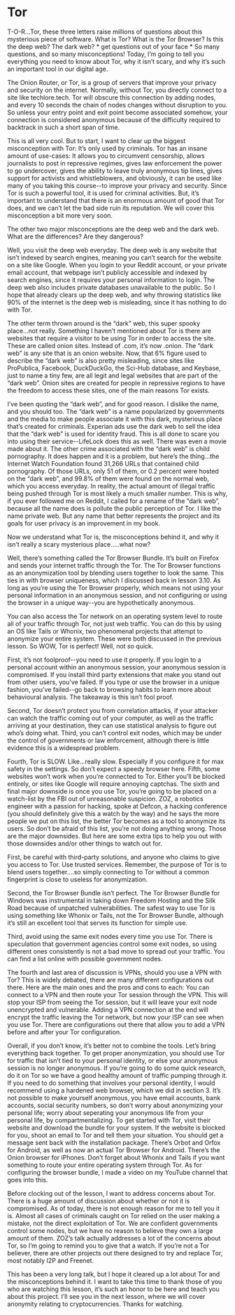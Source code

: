 # Tor

T-O-R...Tor, these three letters raise millions of questions about this mysterious
piece of software. What is Tor? What is the Tor Browser? Is this the deep web? The
dark web? \* get questions out of your face \* So many questions, and so many
misconceptions! Today, I’m going to tell you everything you need to know about
Tor, why it isn’t scary, and why it’s such an important tool in our digital age.

The Onion Router, or Tor, is a group of servers that improve your privacy and
security on the internet. Normally, without Tor, you directly connect to a site like
techlore.tech. Tor will obscure this connection by adding nodes, and every 10
seconds the chain of nodes changes without disruption to you. So unless your
entry point and exit point become associated somehow, your connection is
considered anonymous because of the difficulty required to backtrack in such a
short span of time.

This is all very cool. But to start, I want to clear up the biggest misconception with
Tor: It’s only used by criminals. Tor has an insane amount of use-cases: It allows
you to circumvent censorship, allows journalists to post in repressive regimes,
gives law enforcement the power to go undercover, gives the ability to leave truly
anonymous tip lines, gives support for activists and whistleblowers, and
obviously, it can be used like many of you taking this course--to improve your
privacy and security. Since Tor is such a powerful tool, it is used for criminal
activities. But, it’s important to understand that there is an enormous amount of
good that Tor does, and we can’t let the bad side ruin its reputation. We will cover
this misconception a bit more very soon.

The other two major misconceptions are the deep web and the dark web. What
are the differences? Are they dangerous?

Well, you visit the deep web everyday. The deep web is any website that isn’t
indexed by search engines, meaning you can’t search for the website on a site
like Google. When you login to your Reddit account, or your private email
account, that webpage isn’t publicly accessible and indexed by search engines,
since it requires your personal information to login. The deep web also includes
private databases unavailable to the public. So I hope that already clears up the
deep web, and why throwing statistics like 90% of the internet is the deep web is
misleading, since it has nothing to do with Tor.

The other term thrown around is the “dark” web, this super spooky place...not
really. Something I haven’t mentioned about Tor is there are websites that require
a visitor to be using Tor in order to access the site. These are called onion sites.
Instead of .com, it’s now .onion. The “dark web” is any site that is an onion website.
Now, that 6% figure used to describe the “dark web” is also pretty misleading,
since sites like ProPublica, Facebook, DuckDuckGo, the Sci-Hub database, and
Keybase, just to name a tiny few, are all legit and legal websites that are part of
the “dark web”. Onion sites are created for people in repressive regions to have
the freedom to access these sites, one of the main reasons Tor exists.

I’ve been quoting the “dark web”, and for good reason. I dislike the name, and you
should too. The “dark web” is a name popularized by governments and the media
to make people associate it with this dark, mysterious place that’s created for
criminals. Experian ads use the dark web to sell the idea that the “dark web” is
used for identity fraud. This is all done to scare you into using their
service--LifeLock does this as well. There was even a movie made about it. The
other crime associated with the “dark web” is child pornography. It does happen
and it is a problem, but here’s the thing...the Internet Watch Foundation found
31,266 URLs that contained child pornography. Of those URLs, only 51 of them, or
0.2 percent were hosted on the “dark web”, and 99.8% of them were found on the
normal web, which you access everyday. In reality, the actual amount of illegal
traffic being pushed through Tor is most likely a much smaller number. This is
why, if you ever followed me on Reddit, I called for a rename of the “dark web”,
because all the name does is pollute the public perception of Tor. I like the name
private web. But any name that better represents the project and its goals for
user privacy is an improvement in my book.

Now we understand what Tor is, the misconceptions behind it, and why it isn’t
really a scary mysterious place…..what now?

Well, there’s something called the Tor Browser Bundle. It’s built on Firefox and
sends your internet traffic through the Tor. The Tor Browser functions as an
anonymization tool by blending users together to look the same. This ties in with
browser uniqueness, which I discussed back in lesson 3.10. As long as you’re using
the Tor Browser properly, which means not using your personal information in an
anonymous session, and not configuring or using the browser in a unique
way--you are hypothetically anonymous.

You can also access the Tor network on an operating system level to route all of
your traffic through Tor, not just web traffic. You can do this by using an OS like
Tails or Whonix, two phenomenal projects that attempt to anonymize your entire
system. These were both discussed in the previous lesson.
So WOW, Tor is perfect! Well, not so quick.

First, it’s not foolproof--you need to use it properly. If you login to a personal
account within an anonymous session, your anonymous session is compromised.
If you install third party extensions that make you stand out from other users,
you’ve failed. If you type or use the browser in a unique fashion, you’ve failed--go
back to browsing habits to learn more about behavioural analysis. The takeaway
is this isn’t fool proof.

Second, Tor doesn’t protect you from correlation attacks, if your attacker can
watch the traffic coming out of your computer, as well as the traffic arriving at
your destination, they can use statistical analysis to figure out who’s doing what.
Third, you can’t control exit nodes, which may be under the control of
governments or law enforcement, although there is little evidence this is a
widespread problem.

Fourth, Tor is SLOW. Like...really slow. Especially if you configure it for max safety
in the settings. So don’t expect a speedy browser here.
Fifth, some websites won’t work when you’re connected to Tor. Either you’ll be
blocked entirely, or sites like Google will require annoying captchas.
The sixth and final major downside is once you use Tor, you’re going to be placed
on a watch-list by the FBI out of unreasonable suspicion. ZOZ, a robotics
engineer with a passion for hacking, spoke at Defcon, a hacking conference (you
should definitely give this a watch by the way) and he says the more people we
put on this list, the better Tor becomes as a tool to anonymize its users. So don’t
be afraid of this list, you’re not doing anything wrong.
Those are the major downsides. But here are some extra tips to help you out with
those downsides and/or other things to watch out for.

First, be careful with third-party solutions, and anyone who claims to give you
access to Tor. Use trusted services. Remember, the purpose of Tor is to blend
users together….so simply connecting to Tor without a common fingerprint is
close to useless for anonymization.

Second, the Tor Browser Bundle isn’t perfect. The Tor Browser Bundle for
Windows was instrumental in taking down Freedom Hosting and the Silk Road
because of unpatched vulnerabilities. The safest way to use Tor is using
something like Whonix or Tails, not the Tor Browser Bundle, although it’s still an
excellent tool that serves its function for simple use.

Third, avoid using the same exit nodes every time you use Tor. There is
speculation that government agencies control some exit nodes, so using
different ones consistently is not a bad move to spread out your traffic. You can
find a list online with possible government nodes.

The fourth and last area of discussion is VPNs, should you use a VPN with Tor?
This is widely debated, there are many different configurations out there. Here
are the main ones and the pros and cons to each: You can connect to a VPN and
then route your Tor session through the VPN. This will stop your ISP from seeing
the Tor session, but it will leave your exit node unencrypted and vulnerable.
Adding a VPN connection at the end will encrypt the traffic leaving the Tor
network, but now your ISP can see when you use Tor. There are configurations
out there that allow you to add a VPN before and after your Tor configuration.

Overall, if you don’t know, it’s better not to combine the tools.
Let’s bring everything back together. To get proper anonymization, you should
use Tor for traffic that isn’t tied to your personal identity, or else your anonymous
session is no longer anonymous. If you’re going to do some quick research, do it
on Tor so we have a good healthy amount of traffic pumping through it. If you
need to do something that involves your personal identity, I would recommend
using a hardened web browser, which we did in section 3. It’s not possible to make
yourself anonymous, you have email accounts, bank accounts, social security
numbers, so don’t worry about anonymizing your personal life; worry about
seperating your anonymous life from your personal life, by compartmentalizing.
To get started with Tor, visit their website and download the bundle for your
system. If the website is blocked for you, shoot an email to Tor and tell them your
situation. You should get a message sent back with the installation package.
There’s Orbot and Orfox for Android, as well as now an actual Tor Browser for
Android. There’s the Onion browser for iPhones. Don’t forget about Whonix and
Tails if you want something to route your entire operating system through Tor. As
for configuring the browser bundle, I made a video on my YouTube channel that
goes into this.

Before clocking out of the lesson, I want to address concerns about Tor. There is
a huge amount of discussion about whether or not it is compromised. As of
today, there is not enough reason for me to tell you it is. Almost all cases of
criminals caught on Tor relied on the user making a mistake, not the direct
exploitation of Tor. We are confident governments control some nodes, but we
have no reason to believe they own a large amount of them. ZOZ’s talk actually
addresses a lot of the concerns about Tor, so I’m going to remind you to give that
a watch. If you’re not a Tor believer, there are other projects out there designed
to try and replace Tor, most notably I2P and Freenet.

This has been a very long talk, but I hope it cleared up a lot about Tor and the
misconceptions behind it. I want to take this time to thank those of you who are
watching this lesson, it’s such an honor to be here and teach you about this
project. I’ll see you in the next lesson, where we will cover anonymity relating to
cryptocurrencies. Thanks for watching.
